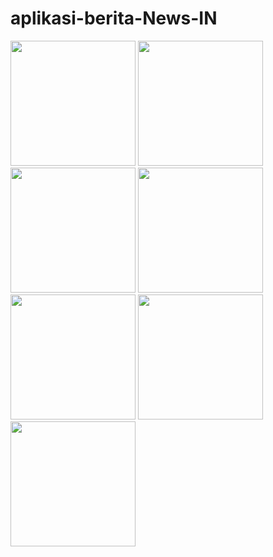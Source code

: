 # aplikasi-berita-News-IN

<img src="https://github.com/user-attachments/assets/4cd05d54-a9a9-436c-acc2-4d736c2e0dee" width="200" />
<img src="https://github.com/user-attachments/assets/aa177b8c-73aa-4fed-9ef4-deca60d43b1b" width="200" />
<img src="https://github.com/user-attachments/assets/b2cb644b-4cda-4033-982f-1f059aa8ca8d" width="200" />
<img src="https://github.com/user-attachments/assets/9a4ccd88-9ce3-45c2-9fbe-a0e9deab77c0" width="200" />
<img src="https://github.com/user-attachments/assets/2caff0cc-ed3a-4414-8537-6e80d3834e68" width="200" />
<img src="https://github.com/user-attachments/assets/c87bc208-35c4-4568-91dd-9702f4fa5354" width="200" />
<img src="https://github.com/user-attachments/assets/040603f1-e049-4d19-ae1d-f8d9dd94ead8" width="200" />

